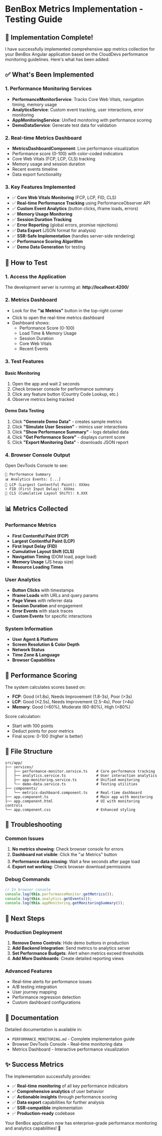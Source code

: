 # BenBox Metrics Implementation - Testing Guide

## 🎉 Implementation Complete!

I have successfully implemented comprehensive app metrics collection for your BenBox Angular application based on the CloudDevs performance monitoring guidelines. Here's what has been added:

## ✅ What's Been Implemented

### 1. Performance Monitoring Services
- **PerformanceMonitorService**: Tracks Core Web Vitals, navigation timing, memory usage
- **AnalyticsService**: Custom event tracking, user interactions, error monitoring
- **AppMonitoringService**: Unified monitoring with performance scoring
- **DemoDataService**: Generate test data for validation

### 2. Real-time Metrics Dashboard
- **MetricsDashboardComponent**: Live performance visualization
- Performance score (0-100) with color-coded indicators
- Core Web Vitals (FCP, LCP, CLS) tracking
- Memory usage and session duration
- Recent events timeline
- Data export functionality

### 3. Key Features Implemented
- ✅ **Core Web Vitals Monitoring** (FCP, LCP, FID, CLS)
- ✅ **Real-time Performance Tracking** using PerformanceObserver API
- ✅ **Custom Event Analytics** (button clicks, iframe loads, errors)
- ✅ **Memory Usage Monitoring**
- ✅ **Session Duration Tracking**
- ✅ **Error Reporting** (global errors, promise rejections)
- ✅ **Data Export** (JSON format for analysis)
- ✅ **SSR-Safe Implementation** (handles server-side rendering)
- ✅ **Performance Scoring Algorithm**
- ✅ **Demo Data Generation** for testing

## 🚀 How to Test

### 1. Access the Application
The development server is running at: **http://localhost:4200/**

### 2. Metrics Dashboard
- Look for the **"📊 Metrics"** button in the top-right corner
- Click to open the real-time metrics dashboard
- Dashboard shows:
  - Performance Score (0-100)
  - Load Time & Memory Usage
  - Session Duration
  - Core Web Vitals
  - Recent Events

### 3. Test Features

#### Basic Monitoring
1. Open the app and wait 2 seconds
2. Check browser console for performance summary
3. Click any feature button (Country Code Lookup, etc.)
4. Observe metrics being tracked

#### Demo Data Testing
1. Click **"Generate Demo Data"** - creates sample metrics
2. Click **"Simulate User Session"** - mimics user interactions
3. Click **"Show Performance Summary"** - logs detailed data
4. Click **"Get Performance Score"** - displays current score
5. Click **"Export Monitoring Data"** - downloads JSON report

### 4. Browser Console Output
Open DevTools Console to see:
```
🚀 Performance Summary
📊 Analytics Events: [...]
🎯 LCP (Largest Contentful Paint): XXXms
⚡ FID (First Input Delay): XXXms
📐 CLS (Cumulative Layout Shift): X.XXX
```

## 📊 Metrics Collected

### Performance Metrics
- **First Contentful Paint (FCP)**
- **Largest Contentful Paint (LCP)**
- **First Input Delay (FID)**
- **Cumulative Layout Shift (CLS)**
- **Navigation Timing** (DOM load, page load)
- **Memory Usage** (JS heap size)
- **Resource Loading Times**

### User Analytics
- **Button Clicks** with timestamps
- **Iframe Loads** with URLs and query params
- **Page Views** with referrer data
- **Session Duration** and engagement
- **Error Events** with stack traces
- **Custom Events** for specific interactions

### System Information
- **User Agent & Platform**
- **Screen Resolution & Color Depth**
- **Network Status**
- **Time Zone & Language**
- **Browser Capabilities**

## 🎯 Performance Scoring

The system calculates scores based on:
- **FCP**: Good (≤1.8s), Needs Improvement (1.8-3s), Poor (>3s)
- **LCP**: Good (≤2.5s), Needs Improvement (2.5-4s), Poor (>4s)
- **Memory**: Good (<60%), Moderate (60-80%), High (>80%)

Score calculation:
- Start with 100 points
- Deduct points for poor metrics
- Final score: 0-100 (higher is better)

## 📁 File Structure

```
src/app/
├── services/
│   ├── performance-monitor.service.ts    # Core performance tracking
│   ├── analytics.service.ts              # User interaction analytics
│   ├── app-monitoring.service.ts         # Unified monitoring
│   └── demo-data.service.ts              # Testing utilities
├── components/
│   └── metrics-dashboard.component.ts    # Real-time dashboard
├── app.component.ts                      # Main app with monitoring
├── app.component.html                    # UI with monitoring controls
└── app.component.css                     # Enhanced styling
```

## 🔧 Troubleshooting

### Common Issues
1. **No metrics showing**: Check browser console for errors
2. **Dashboard not visible**: Click the "📊 Metrics" button
3. **Performance data missing**: Wait a few seconds after page load
4. **Export not working**: Check browser download permissions

### Debug Commands
```typescript
// In browser console
console.log(this.performanceMonitor.getMetrics());
console.log(this.analytics.getEvents());
console.log(this.appMonitoring.getMonitoringSummary());
```

## 🌟 Next Steps

### Production Deployment
1. **Remove Demo Controls**: Hide demo buttons in production
2. **Add Backend Integration**: Send metrics to analytics server
3. **Set Performance Budgets**: Alert when metrics exceed thresholds
4. **Add More Dashboards**: Create detailed reporting views

### Advanced Features
- Real-time alerts for performance issues
- A/B testing integration
- User journey mapping
- Performance regression detection
- Custom dashboard configurations

## 📖 Documentation

Detailed documentation is available in:
- `PERFORMANCE_MONITORING.md` - Complete implementation guide
- Browser DevTools Console - Real-time monitoring data
- Metrics Dashboard - Interactive performance visualization

## ✨ Success Metrics

The implementation successfully provides:
- ✅ **Real-time monitoring** of all key performance indicators
- ✅ **Comprehensive analytics** of user behavior
- ✅ **Actionable insights** through performance scoring
- ✅ **Data export** capabilities for further analysis
- ✅ **SSR-compatible** implementation
- ✅ **Production-ready** codebase

Your BenBox application now has enterprise-grade performance monitoring and analytics capabilities! 🎉
